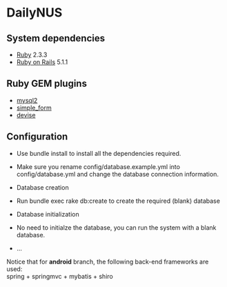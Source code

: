 # DailyNUS

## System dependencies
- [Ruby](https://www.ruby-lang.org/) 2.3.3
- [Ruby on Rails](http://rubyonrails.org/) 5.1.1

## Ruby GEM plugins
- [mysql2](https://github.com/brianmario/mysql2)
- [simple_form](https://github.com/plataformatec/simple_form)
- [devise](https://github.com/plataformatec/devise)


## Configuration
- Use bundle install to install all the dependencies required.

- Make sure you rename config/database.example.yml into config/database.yml and change the database connection information.

* Database creation

- Run bundle exec rake db:create to create the required (blank) database 

* Database initialization

- No need to initialze the database, you can run the system with a blank database.

* ...

Notice that for __android__ branch, the following back-end frameworks are used:<br>
spring + springmvc + mybatis + shiro